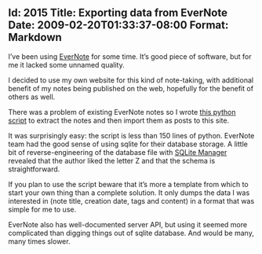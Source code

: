 Id: 2015
Title: Exporting data from EverNote
Date: 2009-02-20T01:33:37-08:00
Format: Markdown
--------------
I’ve been using [EverNote](http://evernote.com/) for some time. It’s
good piece of software, but for me it lacked some unnamed quality.

I decided to use my own website for this kind of note-taking, with
additional benefit of my notes being published on the web, hopefully for
the benefit of others as well.

There was a problem of existing EverNote notes so I wrote [this python
script](http://github.com/kjk/blog/blob/6a5161d2a362f2b4a35688235f9d00445f7f7f23/scripts/evernote-to-file.py)
to extract the notes and then import them as posts to this site.

It was surprisingly easy: the script is less than 150 lines of python.
EverNote team had the good sense of using sqlite for their database
storage. A little bit of reverse-engineering of the database file with
[SQLite Manager](https://addons.mozilla.org/en-US/firefox/addon/5817)
revealed that the author liked the letter Z and that the schema is
straightforward.

If you plan to use the script beware that it’s more a template from
which to start your own thing than a complete solution. It only dumps
the data I was interested in (note title, creation date, tags and
content) in a format that was simple for me to use.

EverNote also has well-documented server API, but using it seemed more
complicated than digging things out of sqlite database. And would be
many, many times slower.
